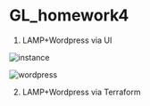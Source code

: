 # GL_homework4

1. LAMP+Wordpress via UI

![instance](https://user-images.githubusercontent.com/105345932/208755785-2ed5a36c-f960-4b54-afcf-9e6696c9bc5a.png)


![wordpress](https://user-images.githubusercontent.com/105345932/208755878-c111c985-6beb-428a-9976-f968fcd3a216.png)

2. LAMP+Wordpress via Terraform

